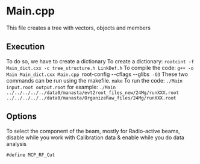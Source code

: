 # Main.cpp
 This file creates a tree with vectors, objects and members
## Execution
To do so, we have to create a dictionary
 To create a dictionary:
`rootcint -f Main_dict.cxx -c tree_structure.h LinkDef.h`
 To compile the code:
`g++ -o Main Main_dict.cxx Main.cpp `root-config --cflags --glibs` -O3`
These two commands can be run using the makefile.
`make`
To run the code:
 `./Main input.root output.root`
  for example:
  `./Main ../../../../../data0/manasta/evt2root_files_new/24Mg/runXXX.root ../../../../../data0/manasta/OrganizeRaw_files/24Mg/runXXX.root`

## Options
To select the component of the beam, mostly for Radio-active beams, disable while you work with Calibration data & enable while you do data analysis

`#define MCP_RF_Cut`